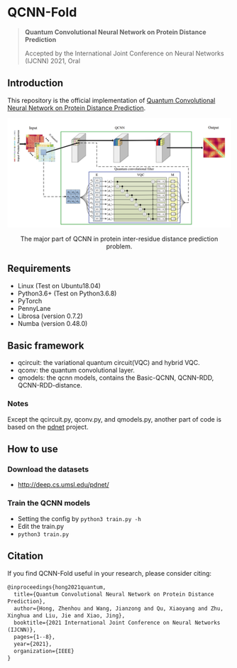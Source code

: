 # QCNN-Fold

> **Quantum Convolutional Neural Network on Protein Distance Prediction**
> 
> Accepted by the International Joint Conference on Neural Networks (IJCNN) 2021, Oral

## Introduction

This repository is the official implementation of [Quantum Convolutional Neural Network on Protein Distance Prediction](https://ieeexplore.ieee.org/document/9533405).

![qcnnfold](https://github.com/zhenhouhong/QCNN-Fold/blob/main/qcnn-fold-process.png)

<div align='center' >The major part of QCNN in protein inter-residue distance prediction problem.</div>

## Requirements
- Linux (Test on Ubuntu18.04)
- Python3.6+ (Test on Python3.6.8)
- PyTorch
- PennyLane
- Librosa (version 0.7.2)
- Numba (version 0.48.0)

## Basic framework
- qcircuit: the variational quantum circuit(VQC) and hybrid VQC.
- qconv: the quantum convolutional layer.
- qmodels: the qcnn models, contains the Basic-QCNN, QCNN-RDD, QCNN-RDD-distance.

 ### Notes
 Except the qcircuit.py, qconv.py, and qmodels.py, another part of code is based on the [pdnet](https://github.com/ba-lab/pdnet) project.

## How to use

### Download the datasets
- http://deep.cs.umsl.edu/pdnet/

### Train the QCNN models
- Setting the config by `python3 train.py -h`
- Edit the train.py
- `python3 train.py`

## Citation
If you find QCNN-Fold useful in your research, please consider citing:

    @inproceedings{hong2021quantum,
      title={Quantum Convolutional Neural Network on Protein Distance Prediction},
      author={Hong, Zhenhou and Wang, Jianzong and Qu, Xiaoyang and Zhu, Xinghua and Liu, Jie and Xiao, Jing},
      booktitle={2021 International Joint Conference on Neural Networks (IJCNN)},
      pages={1--8},
      year={2021},
      organization={IEEE}
    }
 
